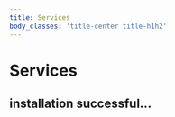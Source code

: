```yaml
---
title: Services
body_classes: 'title-center title-h1h2'
---
```


# Services
## installation successful...
